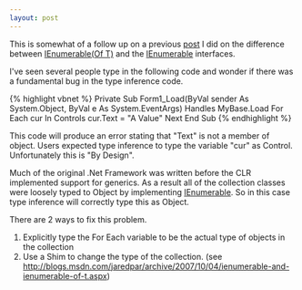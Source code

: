 ```yaml
---
layout: post
---
```

This is somewhat of a follow up on a previous [post](http://blogs.msdn.com/jaredpar/archive/2007/10/04/ienumerable-and-ienumerable-of-t.aspx) I did on the difference between [IEnumerable(Of T)](http://msdn2.microsoft.com/en-us/library/9eekhta0.aspx) and the [IEnumerable](http://msdn2.microsoft.com/en-us/library/9eekhta0.aspx) interfaces.

I've seen several people type in the following code and wonder if there was a fundamental bug in the type inference code.

{% highlight vbnet %}
Private Sub Form1_Load(ByVal sender As System.Object, ByVal e As System.EventArgs) Handles MyBase.Load
    For Each cur In Controls
        cur.Text = "A Value"
    Next
End Sub
{% endhighlight %}

This code will produce an error stating that "Text" is not a member of object.  Users expected type inference to type the variable "cur" as Control.  Unfortunately this is "By Design".

Much of the original .Net Framework was written before the CLR implemented support for generics.  As a result all of the collection classes were loosely typed to Object by implementing [IEnumerable](http://msdn2.microsoft.com/en-us/library/9eekhta0.aspx).  So in this case type inference will correctly type this as Object.

There are 2 ways to fix this problem.

1. Explicitly type the For Each variable to be the actual type of objects in the collection
2. Use a Shim to change the type of the collection. (see <http://blogs.msdn.com/jaredpar/archive/2007/10/04/ienumerable-and-ienumerable-of-t.aspx>)

